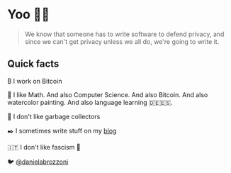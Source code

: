 # Yoo 👋🏻

> We know that someone has to write software to defend privacy,
> and since we can't get privacy unless we all do, we're going to write it.

## Quick facts

₿ I work on Bitcoin

🌱 I like Math. And also Computer Science. And also Bitcoin. And also watercolor painting. And also language learning 🇩🇪🇪🇸.

🦀 I don't like garbage collectors

✒️ I sometimes write stuff on my [blog](https://danielabrozzoni.com)

🇮🇹 I don't like fascism 🤡

🐦 [@danielabrozzoni](https://twitter.com/danielabrozzoni)

<!--
**danielabrozzoni/danielabrozzoni** is a ✨ _special_ ✨ repository because its `README.md` (this file) appears on your GitHub profile.

Here are some ideas to get you started:

- 🔭 I’m currently working on ...
- 🌱 I’m currently learning ...
- 👯 I’m looking to collaborate on ...
- 🤔 I’m looking for help with ...
- 💬 Ask me about ...
- 📫 How to reach me: ...
- 😄 Pronouns: ...
- ⚡ Fun fact: ...
-->
